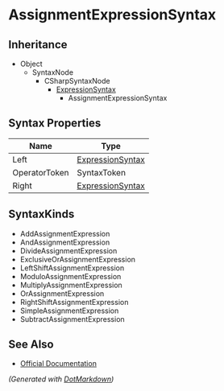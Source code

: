 # AssignmentExpressionSyntax

## Inheritance

* Object
  * SyntaxNode
    * CSharpSyntaxNode
      * [ExpressionSyntax](ExpressionSyntax.md)
        * AssignmentExpressionSyntax

## Syntax Properties

| Name          | Type                                    |
| ------------- | --------------------------------------- |
| Left          | [ExpressionSyntax](ExpressionSyntax.md) |
| OperatorToken | SyntaxToken                             |
| Right         | [ExpressionSyntax](ExpressionSyntax.md) |

## SyntaxKinds

* AddAssignmentExpression
* AndAssignmentExpression
* DivideAssignmentExpression
* ExclusiveOrAssignmentExpression
* LeftShiftAssignmentExpression
* ModuloAssignmentExpression
* MultiplyAssignmentExpression
* OrAssignmentExpression
* RightShiftAssignmentExpression
* SimpleAssignmentExpression
* SubtractAssignmentExpression

## See Also

* [Official Documentation](https://docs.microsoft.com/en-us/dotnet/api/microsoft.codeanalysis.csharp.syntax.assignmentexpressionsyntax)


*\(Generated with [DotMarkdown](http://github.com/JosefPihrt/DotMarkdown)\)*